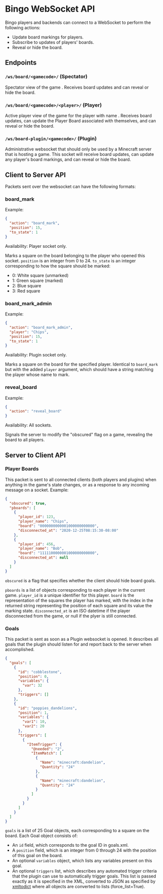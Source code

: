 # Bingo WebSocket API

Bingo players and backends can connect to a WebSocket to perform the following
actions:
- Update board markings for players.
- Subscribe to updates of players' boards.
- Reveal or hide the board.

## Endpoints

### `/ws/board/<gamecode>/` (Spectator)
Spectator view of the game <gamecode>. Receives board updates and can reveal or
hide the board.

### `/ws/board/<gamecode>/<player>/` (Player)
Active player view of the game <gamecode> for the player with name <player>.
Receives board updates, can update the Player Board associated with themselves,
and can reveal or hide the board.

### `/ws/board-plugin/<gamecode>/` (Plugin)
Administrative websocket that should only be used by a Minecraft server that is
hosting a game. This socket will receive board updates, can update any player's
board markings, and can reveal or hide the board.

## Client to Server API

Packets sent over the websocket can have the following formats:

### board_mark
Example:
```json
{
  "action": "board_mark",
  "position": 15,
  "to_state": 1
}
```

Availability: Player socket only.  

Marks a square on the board belonging to the player who opened this socket.
`position` is an integer from 0 to 24. `to_state` is an integer corresponding
to how the square should be marked:
- 0: White square (unmarked)
- 1: Green square (marked)
- 2: Blue square
- 3: Red square

### board_mark_admin
Example:
```json
{
  "action": "board_mark_admin",
  "player": "Chips",
  "position": 15,
  "to_state": 1
}
```

Availability: Plugin socket only.  

Marks a square on the board for the specified player. Identical to `board_mark`
but with the added `player` argument, which should have a string matching
the player whose name to mark.

### reveal_board
Example:
```json
{
  "action": "reveal_board"
}
```

Availability: All sockets.  

Signals the server to modify the "obscured" flag on a game, revealing the
board to all players.


## Server to Client API

### Player Boards

This packet is sent to all connected clients (both players and plugins) when
anything in the game's state changes, or as a response to any incoming message
on a socket. Example:

```json
{
  "obscured": true,
  "pboards": [
    {
      "player_id": 123,
      "player_name": "Chips",
      "board": "0000000000001000000000000",
      "disconnected_at": "2020-12-25T08:15:30-08:00"
    },
    {
      "player_id": 456,
      "player_name": "Bob",
      "board": "1111100000001000000000000",
      "disconnected_at": null
    }
  ]
}
```

`obscured` is a flag that specifies whether the client should hide board
goals.

`pboards` is a list of objects corresponding to each player in the current
game. `player_id` is a unique identifier for this player. `board` is the
representation of the squares the player has marked, with the index in the
returned string representing the position of each square and its value the
marking state. `disconnected_at` is an ISO datetime if the player disconnected
from the game, or null if the plyer is still connected.

### Goals

This packet is sent as soon as a Plugin websocket is opened. It describes all
goals that the plugin should listen for and report back to the server when 
accomplished.

```json
{
  "goals": [
    {
      "id": "cobblestone",
      "position": 0,
      "variables": {
        "var": 32
      },
      "triggers": []
    },
    {
      "id": "poppies_dandelions",
      "position": 1,
      "variables": {
        "var1": 10,
        "var2": 20
      },
      "triggers": [
        {
          "ItemTrigger": {
            "@needed": "2",
            "ItemMatch": [
              {
                "Name": "minecraft:dandelion",
                "Quantity": "24"
              },
              {
                "Name": "minecraft:dandelion",
                "Quantity": "24"
              }
            ]
          }
        }
      ]
    }
  ]
}
```

`goals` is a list of 25 Goal objects, each corresponding to a square on the 
board. Each Goal object consists of:
- An `id` field, which corresponds to the goal ID in goals.xml.
- A `position` field, which is an integer from 0 through 24 with the 
  position of this goal on the board.
- An optional `variables` object, which lists any variables present on this 
  goal.
- An optional `triggers` list, which describes any automated trigger criteria
  that the plugin can use to automatically trigger goals. This list is 
  passed exactly as it is specified in the XML, converted to JSON as 
  specified by [xmltodict](https://pypi.org/project/xmltodict/) where all 
  objects are converted to lists (force_list=True).
